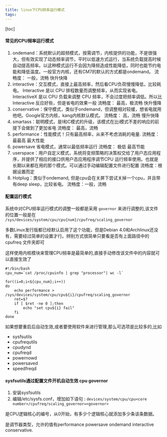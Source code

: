 ```yaml
---
title: linux下CPU频率运行模式
tags: 
---
```


[toc]

#### 常见的CPU频率运行模式

1. ondemand：系统默认的超频模式，按需调节，内核提供的功能，不是很强大，但有效实现了动态频率调节，平时以低速方式运行，当系统负载提高时候自动提高频率。以这种模式运行不会因为降频造成性能降低，同时也能节约电能和降低温度。一般官方内核，还有CM7的默认的方式都是ondemand。
	流畅度： 一般，流畅  快升快降
2. interactive：交互模式，直接上最高频率，然后看CPU负荷慢慢降低，比较耗电。  Interactive 是以 CPU 排程数量而调整频率，从而实现省电。InteractiveX 是以 CPU 负载来调整 CPU 频率，不会过度把频率调低。所以比 Interactive 反应好些，但是省电的效果一般 
	流畅度： 最高，极流畅  快升慢降
3. conservative：保守模式，类似于ondemand，但调整相对较缓，想省电就用他吧。Google官方内核，kang内核默认模式。 
	流畅度： 高，流畅  慢升快降
4. smartass：聪明模式，是I和C模式的升级，该模式在比i模式不差的响应的前提下会做到了更加省电
	流畅度： 最高，流畅
5. performance：性能模式！只有最高频率，从来不考虑消耗的电量.
	流畅度：最最高 最大性能
6. powersave 省电模式，通常以最低频率运行
	流畅度： 极低  最高节能
7. userspace：用户自定义模式，系统将变频策略的决策权交给了用户态应用程序，并提供了相应的接口供用户态应用程序调节CPU 运行频率使用。也就是长期以来都在用的那个模式。可以通过手动编辑配置文件进行配置
	流畅度：根据设置而定
8. Hotplug：类似于ondemand, 但是cpu会在关屏下尝试关掉一个cpu，并且带有deep sleep，比较省电。
	流畅度：一般，流畅
	
#### 配置运行模式

系统中对CPU频率运行模式的调整一般都是采用 `governor` 来进行调整的,该文件的位置一般是在 `/sys/devices/system/cpu/cpu{num}/cpufreq/scaling_governor`

多数Linux发行版都已经默认启用了这个功能，但是Debian 4.0和Archlinux还没有，需要经过简单的设置才行。辨别方式很简单只要看是否有上面路径中的 cpufreq 文件夹即可

这样使用内核模块来管理CPU频率是最简单的,直接手动修改该文件中的内容就可以直接生效了

```
#!/bin/bash
cpu_num=`cat /proc/cpuinfo | grep "processor"| wc -l`

for((i=0;i<${cpu_num};i++))
do
    echo performance > /sys/devices/system/cpu/cpu${i}/cpufreq/scaling_governor
    ret=$?
    if [ $ret -ne 0 ];then
        echo "set cpu${i} fail"
    fi
done
```

如果想要重启后自动生效,或者要使用软件来进行管理,那么可选项是比较多的,比如

- sysfsutils
- cpufrequtils
- cpudynd
- cpufreqd
- powernowd
- powersaved
- speedfreqd

#### sysfsutils通过配置文件开机自动生效 cpu governor

1. 安装sysfsutils
2. 编辑/etc/sysfs.conf，增加如下语句 : `devices/system/cpu/cpu<core number>/cpufreq/scaling_governor=<governor>`

<core number>	是CPU逻辑核心的编号，从0开始，有多少个逻辑核心就添加多少条该条数据。

<governor>			是调节器类型，允许的值有performance powersave ondemand interactive conservative.
